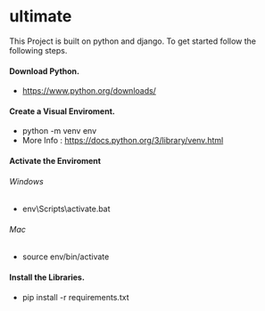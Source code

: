# ultimate

This Project is built on python and django.
To get started follow the following steps.

#### Download Python.
- https://www.python.org/downloads/

#### Create a Visual Enviroment.

- python -m venv env
- More Info : https://docs.python.org/3/library/venv.html

#### Activate the Enviroment

###### Windows
- env\Scripts\activate.bat

###### Mac
- source env/bin/activate


#### Install the Libraries.
- pip install -r requirements.txt